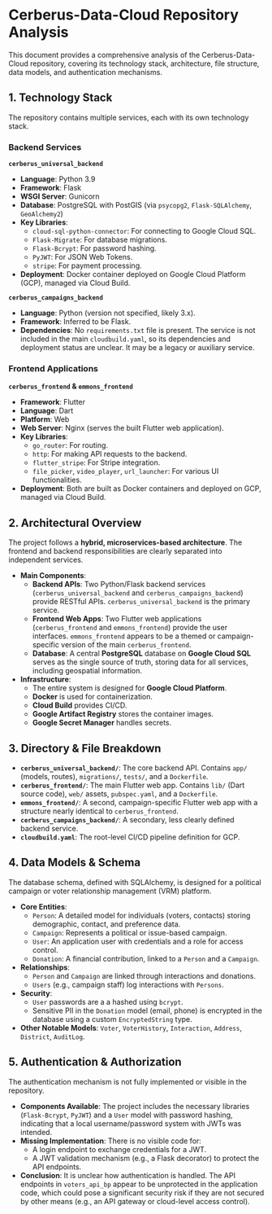 # Cerberus-Data-Cloud Repository Analysis

This document provides a comprehensive analysis of the Cerberus-Data-Cloud repository, covering its technology stack, architecture, file structure, data models, and authentication mechanisms.

## 1. Technology Stack

The repository contains multiple services, each with its own technology stack.

### Backend Services

**`cerberus_universal_backend`**
*   **Language**: Python 3.9
*   **Framework**: Flask
*   **WSGI Server**: Gunicorn
*   **Database**: PostgreSQL with PostGIS (via `psycopg2`, `Flask-SQLAlchemy`, `GeoAlchemy2`)
*   **Key Libraries**:
    *   `cloud-sql-python-connector`: For connecting to Google Cloud SQL.
    *   `Flask-Migrate`: For database migrations.
    *   `Flask-Bcrypt`: For password hashing.
    *   `PyJWT`: For JSON Web Tokens.
    *   `stripe`: For payment processing.
*   **Deployment**: Docker container deployed on Google Cloud Platform (GCP), managed via Cloud Build.

**`cerberus_campaigns_backend`**
*   **Language**: Python (version not specified, likely 3.x).
*   **Framework**: Inferred to be Flask.
*   **Dependencies**: No `requirements.txt` file is present. The service is not included in the main `cloudbuild.yaml`, so its dependencies and deployment status are unclear. It may be a legacy or auxiliary service.

### Frontend Applications

**`cerberus_frontend` & `emmons_frontend`**
*   **Framework**: Flutter
*   **Language**: Dart
*   **Platform**: Web
*   **Web Server**: Nginx (serves the built Flutter web application).
*   **Key Libraries**:
    *   `go_router`: For routing.
    *   `http`: For making API requests to the backend.
    *   `flutter_stripe`: For Stripe integration.
    *   `file_picker`, `video_player`, `url_launcher`: For various UI functionalities.
*   **Deployment**: Both are built as Docker containers and deployed on GCP, managed via Cloud Build.

## 2. Architectural Overview

The project follows a **hybrid, microservices-based architecture**. The frontend and backend responsibilities are clearly separated into independent services.

*   **Main Components**:
    *   **Backend APIs**: Two Python/Flask backend services (`cerberus_universal_backend` and `cerberus_campaigns_backend`) provide RESTful APIs. `cerberus_universal_backend` is the primary service.
    *   **Frontend Web Apps**: Two Flutter web applications (`cerberus_frontend` and `emmons_frontend`) provide the user interfaces. `emmons_frontend` appears to be a themed or campaign-specific version of the main `cerberus_frontend`.
    *   **Database**: A central **PostgreSQL** database on **Google Cloud SQL** serves as the single source of truth, storing data for all services, including geospatial information.
*   **Infrastructure**:
    *   The entire system is designed for **Google Cloud Platform**.
    *   **Docker** is used for containerization.
    *   **Cloud Build** provides CI/CD.
    *   **Google Artifact Registry** stores the container images.
    *   **Google Secret Manager** handles secrets.

## 3. Directory & File Breakdown

*   **`cerberus_universal_backend/`**: The core backend API. Contains `app/` (models, routes), `migrations/`, `tests/`, and a `Dockerfile`.
*   **`cerberus_frontend/`**: The main Flutter web app. Contains `lib/` (Dart source code), `web/` assets, `pubspec.yaml`, and a `Dockerfile`.
*   **`emmons_frontend/`**: A second, campaign-specific Flutter web app with a structure nearly identical to `cerberus_frontend`.
*   **`cerberus_campaigns_backend/`**: A secondary, less clearly defined backend service.
*   **`cloudbuild.yaml`**: The root-level CI/CD pipeline definition for GCP.

## 4. Data Models & Schema

The database schema, defined with SQLAlchemy, is designed for a political campaign or voter relationship management (VRM) platform.

*   **Core Entities**:
    *   `Person`: A detailed model for individuals (voters, contacts) storing demographic, contact, and preference data.
    *   `Campaign`: Represents a political or issue-based campaign.
    *   `User`: An application user with credentials and a role for access control.
    *   `Donation`: A financial contribution, linked to a `Person` and a `Campaign`.
*   **Relationships**:
    *   `Person` and `Campaign` are linked through interactions and donations.
    *   `Users` (e.g., campaign staff) log interactions with `Persons`.
*   **Security**:
    *   `User` passwords are a a hashed using `bcrypt`.
    *   Sensitive PII in the `Donation` model (email, phone) is encrypted in the database using a custom `EncryptedString` type.
*   **Other Notable Models**: `Voter`, `VoterHistory`, `Interaction`, `Address`, `District`, `AuditLog`.

## 5. Authentication & Authorization

The authentication mechanism is not fully implemented or visible in the repository.

*   **Components Available**: The project includes the necessary libraries (`Flask-Bcrypt`, `PyJWT`) and a `User` model with password hashing, indicating that a local username/password system with JWTs was intended.
*   **Missing Implementation**: There is no visible code for:
    *   A login endpoint to exchange credentials for a JWT.
    *   A JWT validation mechanism (e.g., a Flask decorator) to protect the API endpoints.
*   **Conclusion**: It is unclear how authentication is handled. The API endpoints in `voters_api_bp` appear to be unprotected in the application code, which could pose a significant security risk if they are not secured by other means (e.g., an API gateway or cloud-level access control).
